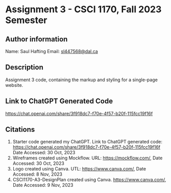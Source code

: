 # Assignment 3 - CSCI 1170, Fall 2023 Semester

## Author information

Name: Saul Hafting
Email: sl447568@dal.ca

## Description

Assignment 3 code, containing the markup and styling for a single-page website.

## Link to ChatGPT Generated Code

https://chat.openai.com/share/3f918dc7-f70e-4f57-b20f-115fcc19f16f

## Citations

1. Starter code generated my ChatGPT. Link to ChatGPT generated code: https://chat.openai.com/share/3f918dc7-f70e-4f57-b20f-115fcc19f16f
   Date Accessed: 30 Oct, 2023
2. Wireframes created using Mockflow. URL: https://mockflow.com/, Date Accessed: 30 Oct, 2023
3. Logo created using Canva. UTL: https://www.canva.com/, Date Accessed: 8 Nov, 2023 
4. CSCI1170-A3-DesignPlan created using Canva. https://www.canva.com/, Date Accessed: 9 Nov, 2023 